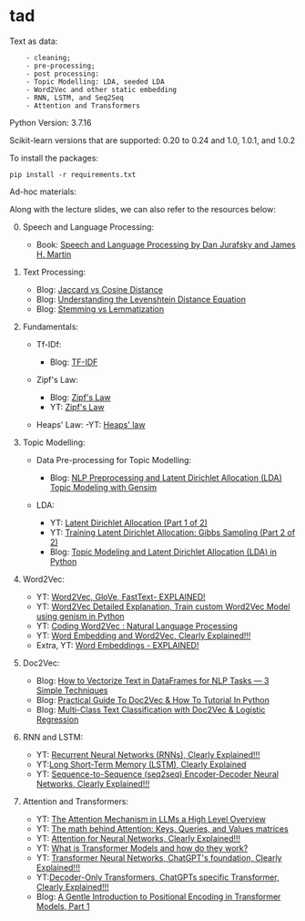# tad
Text as data:
```
    - cleaning;
    - pre-processing;
    - post processing:
    - Topic Modelling: LDA, seeded LDA
    - Word2Vec and other static embedding
    - RNN, LSTM, and Seq2Seq
    - Attention and Transformers
```
Python Version: 3.7.16

Scikit-learn versions that are supported: 0.20 to 0.24 and 1.0, 1.0.1, and 1.0.2

To install the packages:
```
pip install -r requirements.txt
```

Ad-hoc materials:

Along with the lecture slides, we can also refer to the resources below:

0. Speech and Language Processing:

    - Book: [Speech and Language Processing by Dan Jurafsky and James H. Martin](https://web.stanford.edu/~jurafsky/slp3/)

1.  Text Processing:

    - Blog: [Jaccard vs Cosine Distance](https://towardsdatascience.com/overview-of-text-similarity-metrics-3397c4601f50)
    - Blog: [Understanding the Levenshtein Distance Equation](https://medium.com/@ethannam/understanding-the-levenshtein-distance-equation-for-beginners-c4285a5604f0)
    - Blog: [Stemming vs Lemmatization](https://databasecamp.de/en/data/stemming-lemmatization)

2.  Fundamentals:
    - Tf-IDf:
        - Blog: [TF-IDF](https://medium.com/analytics-vidhya/understanding-calculation-of-tf-idf-by-example-8975304e7fc4)

    - Zipf's Law:
        - Blog: [Zipf's Law](https://medium.com/@_init_/using-zipfs-law-to-improve-neural-language-models-4c3d66e6d2f6)
        - YT: [Zipf's Law](https://youtu.be/WYO8Rc4JB_Y?si=W80TjSPD-PpTKx-m)

    - Heaps' Law:
        -YT: [Heaps' law](https://youtu.be/QwV-aCaWKq8?si=Hcu86mPsqPlSSXNK)

3.  Topic Modelling:

    - Data Pre-processing for Topic Modelling:
        - Blog: [NLP Preprocessing and Latent Dirichlet Allocation (LDA) Topic Modeling with Gensim](https://towardsdatascience.com/nlp-preprocessing-and-latent-dirichlet-allocation-lda-topic-modeling-with-gensim-713d516c6c7d)

    - LDA:
        - YT: [Latent Dirichlet Allocation (Part 1 of 2)](https://www.youtube.com/watch?v=T05t-SqKArY)
        - YT: [Training Latent Dirichlet Allocation: Gibbs Sampling (Part 2 of 2)](https://www.youtube.com/watch?v=BaM1uiCpj_E)
        - Blog: [Topic Modeling and Latent Dirichlet Allocation (LDA) in Python](https://towardsdatascience.com/topic-modeling-and-latent-dirichlet-allocation-in-python-9bf156893c24)

4.  Word2Vec:

    - YT: [Word2Vec, GloVe, FastText- EXPLAINED!](https://www.youtube.com/watch?v=9S0-OC4LFNo)
    - YT: [Word2Vec Detailed Explanation, Train custom Word2Vec Model using genism in Python](https://www.youtube.com/watch?v=MtM9QrCjuK4)
    - YT: [Coding Word2Vec : Natural Language Processing](https://www.youtube.com/watch?v=d2E-pU4H2gc)
    - YT: [Word Embedding and Word2Vec, Clearly Explained!!!](https://www.youtube.com/watch?v=viZrOnJclY0&list=PLsrpjPHm_EOo8LhK8JOAqbqNxy-Rd53sE)
    - Extra, YT: [Word Embeddings - EXPLAINED!](https://www.youtube.com/watch?v=GmXkCCa4eVA)

5.  Doc2Vec:

    - Blog: [How to Vectorize Text in DataFrames for NLP Tasks — 3 Simple Techniques](https://towardsdatascience.com/how-to-vectorize-text-in-dataframes-for-nlp-tasks-3-simple-techniques-82925a5600db)
    - Blog: [Practical Guide To Doc2Vec & How To Tutorial In Python](https://spotintelligence.com/2023/09/06/doc2vec/)
    - Blog: [Multi-Class Text Classification with Doc2Vec & Logistic Regression](https://towardsdatascience.com/multi-class-text-classification-with-doc2vec-logistic-regression-9da9947b43f4)

6. RNN and LSTM:

    - YT: [Recurrent Neural Networks (RNNs), Clearly Explained!!!](https://youtu.be/AsNTP8Kwu80?si=NvOjXqcrFOdl889r)
    - YT:[Long Short-Term Memory (LSTM), Clearly Explained](https://www.youtube.com/watch?v=YCzL96nL7j0&list=PLsrpjPHm_EOo8LhK8JOAqbqNxy-Rd53sE&index=3)
    - YT: [Sequence-to-Sequence (seq2seq) Encoder-Decoder Neural Networks, Clearly Explained!!!](https://www.youtube.com/watch?v=L8HKweZIOmg&list=PLsrpjPHm_EOo8LhK8JOAqbqNxy-Rd53sE&index=4)

7. Attention and Transformers:

    - YT: [The Attention Mechanism in LLMs a High Level Overview](https://youtu.be/OxCpWwDCDFQ?si=YiY5Q7hQ357H0uPe)
    - YT: [The math behind Attention: Keys, Queries, and Values matrices](https://youtu.be/UPtG_38Oq8o?si=8YP0WpZDf4hNmuYp)
    - YT: [Attention for Neural Networks, Clearly Explained!!!](https://www.youtube.com/watch?v=PSs6nxngL6k&list=PLsrpjPHm_EOo8LhK8JOAqbqNxy-Rd53sE&index=5)
    - YT: [What is Transformer Models and how do they work?](https://youtu.be/qaWMOYf4ri8?si=ziuii-e4Bt3wtu75)
    - YT: [Transformer Neural Networks, ChatGPT's foundation, Clearly Explained!!!](https://www.youtube.com/watch?v=zxQyTK8quyY&list=PLsrpjPHm_EOo8LhK8JOAqbqNxy-Rd53sE&index=6)
    - YT:[Decoder-Only Transformers, ChatGPTs specific Transformer, Clearly Explained!!!](https://www.youtube.com/watch?v=bQ5BoolX9Ag&list=PLsrpjPHm_EOo8LhK8JOAqbqNxy-Rd53sE&index=7)
    - Blog: [A Gentle Introduction to Positional Encoding in Transformer Models, Part 1](https://machinelearningmastery.com/a-gentle-introduction-to-positional-encoding-in-transformer-models-part-1/)